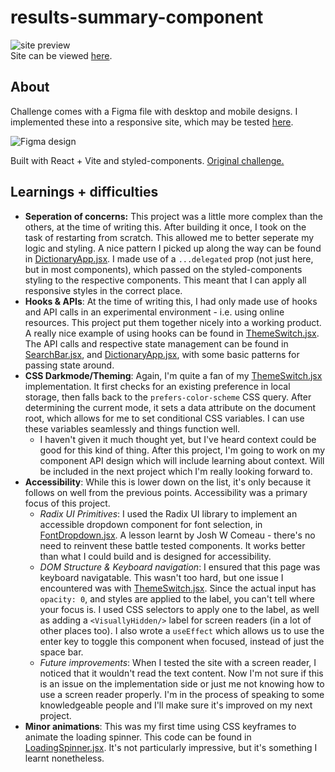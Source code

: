 # results-summary-component
![site preview](https://media.giphy.com/media/3VG0Bce8Y6cIqh3gUG/giphy.gif)<br>
Site can be viewed [here](https://shiny-dodol-0792de.netlify.app/).

## About
Challenge comes with a Figma file with desktop and mobile designs. I implemented these into a responsive site, which may be tested [here](https://shiny-dodol-0792de.netlify.app/).

![Figma design](https://i.imgur.com/PUCIXiX.png)

Built with React + Vite and styled-components. [Original challenge.](https://www.frontendmentor.io/challenges/dictionary-web-app-h5wwnyuKFL) 


## Learnings + difficulties
- **Seperation of concerns:** This project was a little more complex than the others, at the time of writing this. After building it once, I took on the task of restarting from scratch. This allowed me to better seperate my logic and styling. A nice pattern I picked up along the way can be found in [DictionaryApp.jsx](https://github.com/gLevaa/frontend-mentor/blob/main/dictionary-web-app/src/components/DictionaryApp/DictionaryApp.jsx). I made use of a ``...delegated`` prop (not just here, but in most components), which passed on the styled-components styling to the respective components. This meant that I can apply all responsive styles in the correct place.
- **Hooks & APIs**: At the time of writing this, I had only made use of hooks and API calls in an experimental environment - i.e. using online resources. This project put them together nicely into a working product. A really nice example of using hooks can be found in [ThemeSwitch.jsx](https://github.com/gLevaa/frontend-mentor/blob/main/dictionary-web-app/src/components/ThemeSwitch/ThemeSwitch.jsx). The API calls and respective state management can be found in [SearchBar.jsx](https://github.com/gLevaa/frontend-mentor/blob/main/dictionary-web-app/src/components/SearchBar/SearchBar.jsx), and [DictionaryApp.jsx](https://github.com/gLevaa/frontend-mentor/blob/main/dictionary-web-app/src/components/DictionaryApp/DictionaryApp.jsx), with some basic patterns for passing state around.
- **CSS Darkmode/Theming**: Again, I'm quite a fan of my [ThemeSwitch.jsx](https://github.com/gLevaa/frontend-mentor/blob/main/dictionary-web-app/src/components/ThemeSwitch/ThemeSwitch.jsx) implementation. It first checks for an existing preference in local storage, then falls back to the ``prefers-color-scheme`` CSS query. After determining the current mode, it sets a data attribute on the document root, which allows for me to set conditional CSS variables. I can use these variables seamlessly and things function well.
  - I haven't given it much thought yet, but I've heard context could be good for this kind of thing. After this project, I'm going to work on my component API design which will include learning about context. Will be included in the next project which I'm really looking forward to.
- **Accessibility**: While this is lower down on the list, it's only because it follows on well from the previous points. Accessibility was a primary focus of this project. 
  - *Radix UI Primitives*: I used the Radix UI library to implement an accessible dropdown component for font selection, in [FontDropdown.jsx](https://github.com/gLevaa/frontend-mentor/blob/main/dictionary-web-app/src/components/Header/FontDropdown.jsx). A lesson learnt by Josh W Comeau - there's no need to reinvent these battle tested components. It works better than what I could build and is designed for accessibility.
  - *DOM Structure & Keyboard navigation*: I ensured that this page was keyboard navigatable. This wasn't too hard, but one issue I encountered was with [ThemeSwitch.jsx](https://github.com/gLevaa/frontend-mentor/blob/main/dictionary-web-app/src/components/ThemeSwitch/ThemeSwitch.jsx). Since the actual input has ``opacity: 0``, and styles are applied to the label, you can't tell where your focus is. I used CSS selectors to apply one to the label, as well as adding a ``<VisuallyHidden/>`` label for screen readers (in a lot of other places too). I also wrote a ``useEffect`` which allows us to use the enter key to toggle this component when focused, instead of just the space bar.
  - *Future improvements*: When I tested the site with a screen reader, I noticed that it wouldn't read the text content. Now I'm not sure if this is an issue on the implementation side or just me not knowing how to use a screen reader properly. I'm in the process of speaking to some knowledgeable people and I'll make sure it's improved on my next project.
- **Minor animations**: This was my first time using CSS keyframes to animate the loading spinner. This code can be found in [LoadingSpinner.jsx](https://github.com/gLevaa/frontend-mentor/blob/main/dictionary-web-app/src/components/LoadingSpinner/LoadingSpinner.jsx). It's not particularly impressive, but it's something I learnt nonetheless.